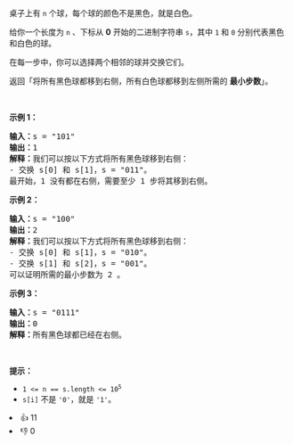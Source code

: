 <p>桌子上有 <code>n</code> 个球，每个球的颜色不是黑色，就是白色。</p>

<p>给你一个长度为 <code>n</code> 、下标从 <strong>0</strong> 开始的二进制字符串 <code>s</code>，其中 <code>1</code> 和 <code>0</code> 分别代表黑色和白色的球。</p>

<p>在每一步中，你可以选择两个相邻的球并交换它们。</p>

<p>返回「将所有黑色球都移到右侧，所有白色球都移到左侧所需的 <strong>最小步数</strong>」。</p>

<p>&nbsp;</p>

<p><strong class="example">示例 1：</strong></p>

<pre>
<strong>输入：</strong>s = "101"
<strong>输出：</strong>1
<strong>解释：</strong>我们可以按以下方式将所有黑色球移到右侧：
- 交换 s[0] 和 s[1]，s = "011"。
最开始，1 没有都在右侧，需要至少 1 步将其移到右侧。</pre>

<p><strong class="example">示例 2：</strong></p>

<pre>
<strong>输入：</strong>s = "100"
<strong>输出：</strong>2
<strong>解释：</strong>我们可以按以下方式将所有黑色球移到右侧：
- 交换 s[0] 和 s[1]，s = "010"。
- 交换 s[1] 和 s[2]，s = "001"。
可以证明所需的最小步数为 2 。
</pre>

<p><strong class="example">示例 3：</strong></p>

<pre>
<strong>输入：</strong>s = "0111"
<strong>输出：</strong>0
<strong>解释：</strong>所有黑色球都已经在右侧。
</pre>

<p>&nbsp;</p>

<p><strong>提示：</strong></p>

<ul> 
 <li><code>1 &lt;= n == s.length &lt;= 10<sup>5</sup></code></li> 
 <li><code>s[i]</code> 不是 <code>'0'</code>，就是 <code>'1'</code>。</li> 
</ul>

<div><li>👍 11</li><li>👎 0</li></div>